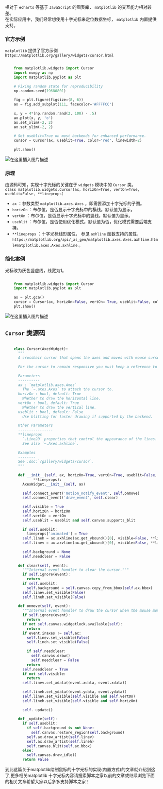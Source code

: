 相对于 ` echarts ` 等基于 ` JavaScript ` 的图表库， ` matplotlib ` 的交互能力相对较差。  
在实际应用中，我们经常想使用十字光标来定位数据坐标， ` matplotlib ` 内置提供支持。

###  官方示例

` matplotlib ` 提供了官方示例 ` https://matplotlib.org/gallery/widgets/cursor.html `

```python

    from matplotlib.widgets import Cursor
    import numpy as np
    import matplotlib.pyplot as plt
    
    # Fixing random state for reproducibility
    np.random.seed(19680801)
    
    fig = plt.figure(figsize=(8, 6))
    ax = fig.add_subplot(111, facecolor='#FFFFCC')
    
    x, y = 4*(np.random.rand(2, 100) - .5)
    ax.plot(x, y, 'o')
    ax.set_xlim(-2, 2)
    ax.set_ylim(-2, 2)
    
    # Set useblit=True on most backends for enhanced performance.
    cursor = Cursor(ax, useblit=True, color='red', linewidth=2)
    
    plt.show()
```

![在这里插入图片描述](https://img.jbzj.com/file_images/article/202101/202101060838191.png)

###  原理

由源码可知，实现十字光标的关键在于 ` widgets ` 模块中的 ` Cursor ` 类。  
` class matplotlib.widgets.Cursor(ax, horizOn=True, vertOn=True,
useblit=False, **lineprops) `

  * ` ax ` ：参数类型 ` matplotlib.axes.Axes ` ，即需要添加十字光标的子图。 
  * ` horizOn ` ：布尔值，是否显示十字光标中的横线，默认值为显示。 
  * ` vertOn ` ：布尔值，是否显示十字光标中的竖线，默认值为显示。 
  * ` useblit ` ：布尔值，是否使用优化模式，默认值为否，优化模式需要后端支持。 
  * ` **lineprops ` ：十字光标线形属性， 参见 ` axhline ` 函数支持的属性， ` https://matplotlib.org/api/_as_gen/matplotlib.axes.Axes.axhline.html#matplotlib.axes.Axes.axhline ` 。 

###  简化案例

光标改为灰色竖虚线，线宽为1。

```python

    from matplotlib.widgets import Cursor
    import matplotlib.pyplot as plt
    
    ax = plt.gca()
    cursor = Cursor(ax, horizOn=False, vertOn= True, useblit=False, color='grey', linewidth=1,linestyle='--')
    plt.show()
```

![在这里插入图片描述](https://img.jbzj.com/file_images/article/202101/202101060838192.png)

## ` Cursor ` 类源码

```python

    class Cursor(AxesWidget):
      """
      A crosshair cursor that spans the axes and moves with mouse cursor.
    
      For the cursor to remain responsive you must keep a reference to it.
    
      Parameters
      ----------
      ax : `matplotlib.axes.Axes`
        The `~.axes.Axes` to attach the cursor to.
      horizOn : bool, default: True
        Whether to draw the horizontal line.
      vertOn : bool, default: True
        Whether to draw the vertical line.
      useblit : bool, default: False
        Use blitting for faster drawing if supported by the backend.
    
      Other Parameters
      ----------------
      **lineprops
        `.Line2D` properties that control the appearance of the lines.
        See also `~.Axes.axhline`.
    
      Examples
      --------
      See :doc:`/gallery/widgets/cursor`.
      """
    
      def __init__(self, ax, horizOn=True, vertOn=True, useblit=False,
             **lineprops):
        AxesWidget.__init__(self, ax)
    
        self.connect_event('motion_notify_event', self.onmove)
        self.connect_event('draw_event', self.clear)
    
        self.visible = True
        self.horizOn = horizOn
        self.vertOn = vertOn
        self.useblit = useblit and self.canvas.supports_blit
    
        if self.useblit:
          lineprops['animated'] = True
        self.lineh = ax.axhline(ax.get_ybound()[0], visible=False, **lineprops)
        self.linev = ax.axvline(ax.get_xbound()[0], visible=False, **lineprops)
    
        self.background = None
        self.needclear = False
    
      def clear(self, event):
        """Internal event handler to clear the cursor."""
        if self.ignore(event):
          return
        if self.useblit:
          self.background = self.canvas.copy_from_bbox(self.ax.bbox)
        self.linev.set_visible(False)
        self.lineh.set_visible(False)
        
      def onmove(self, event):
        """Internal event handler to draw the cursor when the mouse moves."""
        if self.ignore(event):
          return
        if not self.canvas.widgetlock.available(self):
          return
        if event.inaxes != self.ax:
          self.linev.set_visible(False)
          self.lineh.set_visible(False)
    
          if self.needclear:
            self.canvas.draw()
            self.needclear = False
          return
        self.needclear = True
        if not self.visible:
          return
        self.linev.set_xdata((event.xdata, event.xdata))
    
        self.lineh.set_ydata((event.ydata, event.ydata))
        self.linev.set_visible(self.visible and self.vertOn)
        self.lineh.set_visible(self.visible and self.horizOn)
    
        self._update()
    
      def _update(self):
        if self.useblit:
          if self.background is not None:
            self.canvas.restore_region(self.background)
          self.ax.draw_artist(self.linev)
          self.ax.draw_artist(self.lineh)
          self.canvas.blit(self.ax.bbox)
        else:
          self.canvas.draw_idle()
        return False
```

到此这篇关于matplotlib绘制鼠标的十字光标的实现(内置方式)的文章就介绍到这了,更多相关matplotlib
十字光标内容请搜索脚本之家以前的文章或继续浏览下面的相关文章希望大家以后多多支持脚本之家！

